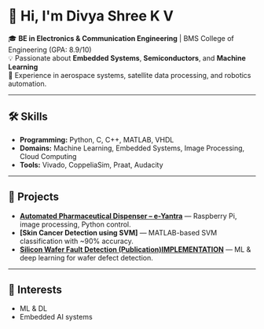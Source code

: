 # 👋 Hi, I'm Divya Shree K V

🎓 **BE in Electronics & Communication Engineering** | BMS College of Engineering (GPA: 8.9/10)  
💡 Passionate about **Embedded Systems**, **Semiconductors**, and **Machine Learning**  
🚀 Experience in aerospace systems, satellite data processing, and robotics automation.

---

## 🛠 Skills
- **Programming:** Python, C, C++, MATLAB, VHDL  
- **Domains:** Machine Learning, Embedded Systems, Image Processing, Cloud Computing  
- **Tools:** Vivado, CoppeliaSim, Praat, Audacity  

---

## 📌 Projects
- **[Automated Pharmaceutical Dispenser – e-Yantra](#)** — Raspberry Pi, image processing, Python control.  
- **[Skin Cancer Detection using SVM]** — MATLAB-based SVM classification with ~90% accuracy.  
- **[Silicon Wafer Fault Detection (Publication)](https://ijisae.org/index.php/IJISAE/article/view/5897)[IMPLEMENTATION](https://github.com/Divya20git/Wafer-Fault-Detection-Using-AI-models)** — ML & deep learning for wafer defect detection.

---

## 🌱 Interests
- ML & DL 
- Embedded AI systems  
